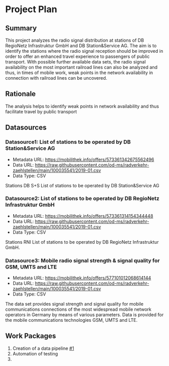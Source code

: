 # Project Plan

## Summary

<!-- Describe your data science project in max. 5 sentences. -->
This project analyzes the radio signal distribution at stations of DB RegioNetz Infrastruktur GmbH and DB Station&Service AG. The aim is to identify the stations where the radio signal reception should be improved in order to offer an enhanced travel experience to passengers of public transport. With possible further available data sets, the radio signal availability on the most important railroad lines can also be analyzed and thus, in times of mobile work, weak points in the network availability in connection with railroad lines can be uncovered.

## Rationale

<!-- Outline the impact of the analysis, e.g. which pains it solves. -->
The analysis helps to identify weak points in network availability and thus facilitate travel by public transport

## Datasources

<!-- Describe each datasources you plan to use in a section. Use the prefic "DatasourceX" where X is the id of the datasource. -->

### Datasource1: List of stations to be operated by DB Station&Service AG
* Metadata URL: https://mobilithek.info/offers/573361342675562496
* Data URL: https://raw.githubusercontent.com/od-ms/radverkehr-zaehlstellen/main/100035541/2019-01.csv
* Data Type: CSV

Stations DB S+S List of stations to be operated by DB Station&Service AG

### Datasource2: List of stations to be operated by DB RegioNetz Infrastruktur GmbH
* Metadata URL: https://mobilithek.info/offers/573361314154344448
* Data URL: https://raw.githubusercontent.com/od-ms/radverkehr-zaehlstellen/main/100035541/2019-01.csv
* Data Type: CSV

Stations RNI List of stations to be operated by DB RegioNetz Infrastruktur GmbH.

### Datasource3: Mobile radio signal strength & signal quality for GSM, UMTS and LTE
* Metadata URL: https://mobilithek.info/offers/577101012068614144
* Data URL: https://raw.githubusercontent.com/od-ms/radverkehr-zaehlstellen/main/100035541/2019-01.csv
* Data Type: CSV

The data set provides signal strength and signal quality for mobile communications connections of the most widespread mobile network operators in Germany by means of various parameters. Data is provided for the mobile communications technologies GSM, UMTS and LTE.

## Work Packages

<!-- List of work packages ordered sequentially, each pointing to an issue with more details. -->

1. Creation of a data pipeline [#1][i1]
2. Automation of testing
3. 

[i1]: https://github.com/jvalue/2023-amse-template/issues/1

